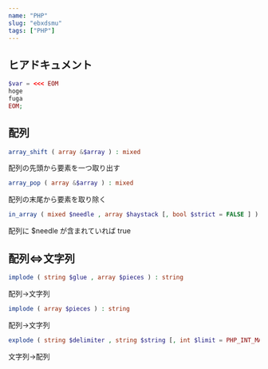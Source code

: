 ```yaml
---
name: "PHP"
slug: "ebxdsmu"
tags: ["PHP"]
---
```



## ヒアドキュメント

```php
$var = <<< EOM
hoge
fuga
EOM;
```


## 配列

```php
array_shift ( array &$array ) : mixed
```

配列の先頭から要素を一つ取り出す

```php
array_pop ( array &$array ) : mixed
```

配列の末尾から要素を取り除く

```php
in_array ( mixed $needle , array $haystack [, bool $strict = FALSE ] ) : bool
```

配列に $needle が含まれていれば true


## 配列⇔文字列

```php
implode ( string $glue , array $pieces ) : string
```

配列→文字列

```php
implode ( array $pieces ) : string
```

配列→文字列

```php
explode ( string $delimiter , string $string [, int $limit = PHP_INT_MAX ] ) : array
```

文字列→配列

